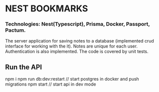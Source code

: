 # NEST BOOKMARKS

### Technologies: Nest(Typescript), Prisma, Docker, Passport, Pactum.

The server application for saving notes to a database (implemented crud interface for working with the it). Notes are unique for each user. Authentication is also implemented. The code is covered by unit tests.

## Run the API 
npm i 
npm run db:dev:restart // start postgres in docker and push migrations
npm start // start api in dev mode